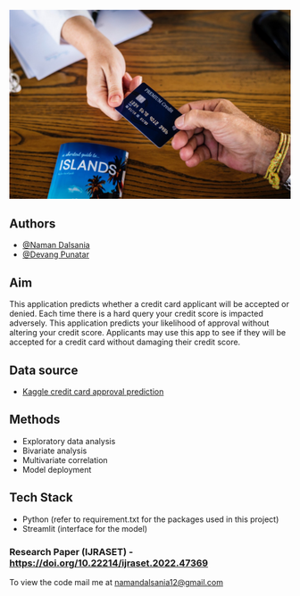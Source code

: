 ![banner](assets/Credit_card_approval_banner.jpeg)

## Authors

- [@Naman Dalsania](https://github.com/namandalsania)
- [@Devang Punatar](https://github.com/splend9)

## Aim

This application predicts whether a credit card applicant will be accepted or denied. Each time there is a hard query your credit score is impacted adversely. This application predicts your likelihood of approval without altering your credit score. Applicants may use this app to see if they will be accepted for a credit card without damaging their credit score.

## Data source

- [Kaggle credit card approval prediction](https://www.kaggle.com/rikdifos/credit-card-approval-prediction)

## Methods

- Exploratory data analysis
- Bivariate analysis
- Multivariate correlation
- Model deployment

## Tech Stack

- Python (refer to requirement.txt for the packages used in this project)
- Streamlit (interface for the model)



### Research Paper (IJRASET) - https://doi.org/10.22214/ijraset.2022.47369



To view the code mail me at namandalsania12@gmail.com




